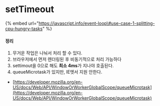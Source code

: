 # setTimeout



{% embed url="https://javascript.info/event-loop\#use-case-1-splitting-cpu-hungry-tasks" %}

#### 정리

1. 무거운 작업은 나눠서 처리 할 수 있다.
2. 브라우저에서 먼저 렌더링된 후 비동기적으로 처리 가능하다
3. settimout을 0으로 해도 **최소 4ms**가 지나야 호출된다.
4. queueMicrotask가 있지만, IE엣서 지원 안한다.

* [https://developer.mozilla.org/en-US/docs/Web/API/WindowOrWorkerGlobalScope/queueMicrotask](https://developer.mozilla.org/en-US/docs/Web/API/WindowOrWorkerGlobalScope/queueMicrotask)







